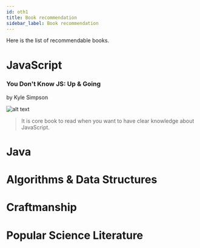 ```yaml
---
id: oth1
title: Book recommendation
sidebar_label: Book recommendation
---
```


Here is the list of recommendable books. 

# JavaScript
### You Don't Know JS: Up & Going
by Kyle Simpson

![alt text](https://i2.ebkimg.com/previews/001/001993/001993212/001993212-hq-168-80.jpg "You Don't Know JS: Up & Going")

> It is core book to read when you want to have clear knowledge about JavaScript. 

# Java

# Algorithms & Data Structures

# Craftmanship

# Popular Science Literature 
